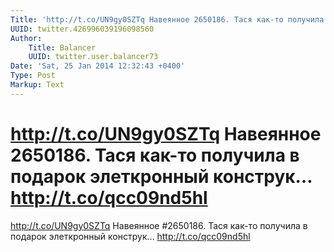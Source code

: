 ```yaml
---
Title: 'http://t.co/UN9gy0SZTq Навеянное 2650186. Тася как-то получила в подарок элеткронный конструк… http://t.co/qcc09nd5hl'
UUID: twitter.426996039196098560
Author:
    Title: Balancer
    UUID: twitter.user.balancer73
Date: 'Sat, 25 Jan 2014 12:32:43 +0400'
Type: Post
Markup: Text
---
```


# http://t.co/UN9gy0SZTq Навеянное 2650186. Тася как-то получила в подарок элеткронный конструк… http://t.co/qcc09nd5hl

http://t.co/UN9gy0SZTq
Навеянное #2650186. Тася как-то получила в подарок
элеткронный конструк… http://t.co/qcc09nd5hl